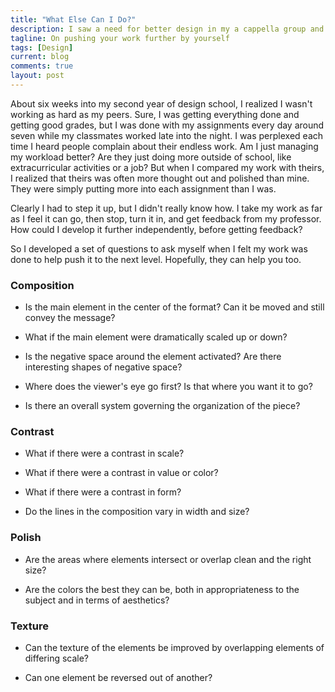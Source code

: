 ```yaml
---
title: "What Else Can I Do?"
description: I saw a need for better design in my a cappella group and stepped up. Here, I take a look at all the work I did for the group and how it taught me design basics
tagline: On pushing your work further by yourself
tags: [Design]
current: blog
comments: true
layout: post
---
```


About six weeks into my second year of design school, I realized I wasn't working as hard as my peers. Sure, I was getting everything done and getting good grades, but I was done with my assignments every day around seven while my classmates worked late into the night. I was perplexed each time I heard people complain about their endless work. Am I just managing my workload better? Are they just doing more outside of school, like extracurricular activities or a job? But when I compared my work with theirs, I realized that theirs was often more thought out and polished than mine. They were simply putting more into each assignment than I was.

Clearly I had to step it up, but I didn't really know how. I take my work as far as I feel it can go, then stop, turn it in, and get feedback from my professor. How could I develop it further independently, before getting feedback? 

So I developed a set of questions to ask myself when I felt my work was done to help push it to the next level. Hopefully, they can help you too.

### Composition

*  Is the main element in the center of the format? Can it be moved and still convey the message?

* What if the main element were dramatically scaled up or down?

* Is the negative space around the element activated? Are there interesting shapes of negative space?

* Where does the viewer's eye go first? Is that where you want it to go?

* Is there an overall system governing the organization of the piece?

### Contrast

* What if there were a contrast in scale?

* What if there were a contrast in value or color?

* What if there were a contrast in form?

* Do the lines in the composition vary in width and size?

### Polish

* Are the areas where elements intersect or overlap clean and the right size?

* Are the colors the best they can be, both in appropriateness to the subject and in terms of aesthetics?

### Texture

* Can the texture of the elements be improved by overlapping elements of differing scale?

* Can one element be reversed out of another?